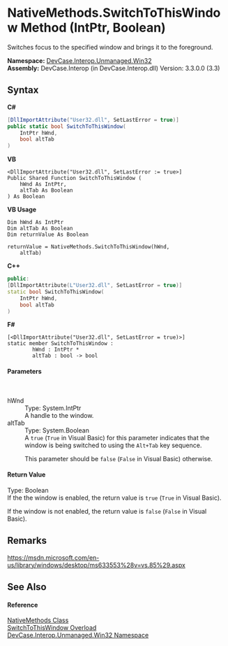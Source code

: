 # NativeMethods.SwitchToThisWindow Method (IntPtr, Boolean)
 

Switches focus to the specified window and brings it to the foreground.

**Namespace:**&nbsp;<a href="N_DevCase_Interop_Unmanaged_Win32">DevCase.Interop.Unmanaged.Win32</a><br />**Assembly:**&nbsp;DevCase.Interop (in DevCase.Interop.dll) Version: 3.3.0.0 (3.3)

## Syntax

**C#**<br />
``` C#
[DllImportAttribute("User32.dll", SetLastError = true)]
public static bool SwitchToThisWindow(
	IntPtr hWnd,
	bool altTab
)
```

**VB**<br />
``` VB
<DllImportAttribute("User32.dll", SetLastError := true>]
Public Shared Function SwitchToThisWindow ( 
	hWnd As IntPtr,
	altTab As Boolean
) As Boolean
```

**VB Usage**<br />
``` VB Usage
Dim hWnd As IntPtr
Dim altTab As Boolean
Dim returnValue As Boolean

returnValue = NativeMethods.SwitchToThisWindow(hWnd, 
	altTab)
```

**C++**<br />
``` C++
public:
[DllImportAttribute(L"User32.dll", SetLastError = true)]
static bool SwitchToThisWindow(
	IntPtr hWnd, 
	bool altTab
)
```

**F#**<br />
``` F#
[<DllImportAttribute("User32.dll", SetLastError = true)>]
static member SwitchToThisWindow : 
        hWnd : IntPtr * 
        altTab : bool -> bool 

```


#### Parameters
&nbsp;<dl><dt>hWnd</dt><dd>Type: System.IntPtr<br />A handle to the window.</dd><dt>altTab</dt><dd>Type: System.Boolean<br />A `true` (`True` in Visual Basic) for this parameter indicates that the window is being switched to using the `Alt+Tab` key sequence. 

 This parameter should be `false` (`False` in Visual Basic) otherwise.</dd></dl>

#### Return Value
Type: Boolean<br />If the the window is enabled, the return value is `true` (`True` in Visual Basic). 

 If the window is not enabled, the return value is `false` (`False` in Visual Basic).

## Remarks
<a href="https://msdn.microsoft.com/en-us/library/windows/desktop/ms633553%28v=vs.85%29.aspx" target="_blank">https://msdn.microsoft.com/en-us/library/windows/desktop/ms633553%28v=vs.85%29.aspx</a>

## See Also


#### Reference
<a href="T_DevCase_Interop_Unmanaged_Win32_NativeMethods">NativeMethods Class</a><br /><a href="Overload_DevCase_Interop_Unmanaged_Win32_NativeMethods_SwitchToThisWindow">SwitchToThisWindow Overload</a><br /><a href="N_DevCase_Interop_Unmanaged_Win32">DevCase.Interop.Unmanaged.Win32 Namespace</a><br />